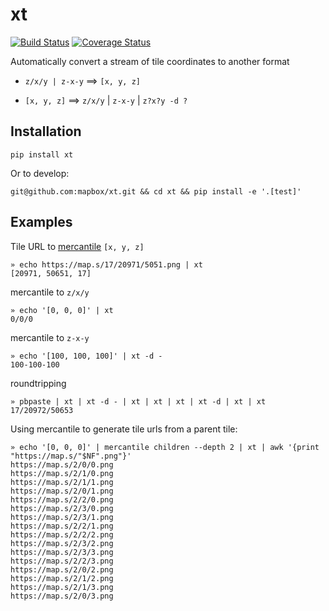 xt
===

[![Build Status](https://app.travis-ci.com/mapbox/xt.svg?branch=master)](https://app.travis-ci.com/mapbox/xt) [![Coverage Status](https://coveralls.io/repos/github/mapbox/xt/badge.svg?branch=master)](https://coveralls.io/github/mapbox/xt?branch=master)

Automatically convert a stream of tile coordinates to another format

- `z/x/y | z-x-y` ==> `[x, y, z]`

- `[x, y, z]` ==> `z/x/y` | `z-x-y` | `z?x?y -d ?`


Installation
-------------
```
pip install xt
```
Or to develop:
```
git@github.com:mapbox/xt.git && cd xt && pip install -e '.[test]'
```

Examples
---------
Tile URL to [mercantile](https://github.com/mapbox/mercantile) `[x, y, z]`
```
» echo https://map.s/17/20971/5051.png | xt
[20971, 50651, 17]
```
mercantile to `z/x/y`
```
» echo '[0, 0, 0]' | xt
0/0/0
```
mercantile to `z-x-y`
```
» echo '[100, 100, 100]' | xt -d -
100-100-100
```
roundtripping
```
» pbpaste | xt | xt -d - | xt | xt | xt | xt -d | xt | xt 
17/20972/50653
```
Using mercantile to generate tile urls from a parent tile:
```
» echo '[0, 0, 0]' | mercantile children --depth 2 | xt | awk '{print "https://map.s/"$NF".png"}'
https://map.s/2/0/0.png
https://map.s/2/1/0.png
https://map.s/2/1/1.png
https://map.s/2/0/1.png
https://map.s/2/2/0.png
https://map.s/2/3/0.png
https://map.s/2/3/1.png
https://map.s/2/2/1.png
https://map.s/2/2/2.png
https://map.s/2/3/2.png
https://map.s/2/3/3.png
https://map.s/2/2/3.png
https://map.s/2/0/2.png
https://map.s/2/1/2.png
https://map.s/2/1/3.png
https://map.s/2/0/3.png
```
